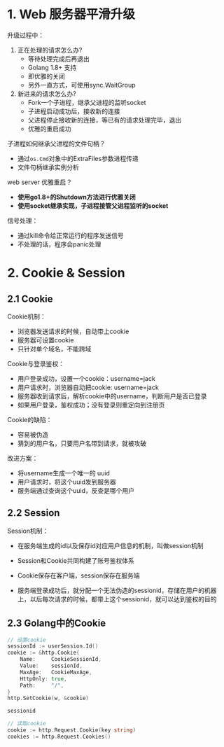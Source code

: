 # 1. Web 服务器平滑升级

升级过程中：

1. 正在处理的请求怎么办?
   - 等待处理完成后再退出
   - Golang 1.8+ 支持
   - 即优雅的关闭
   - 另外一直方式，可使用sync.WaitGroup
2. 新进来的请求怎么办?
   - Fork一个子进程，继承父进程的监听socket
   - 子进程启动成功后，接收新的连接
   - 父进程停止接收新的连接，等已有的请求处理完毕，退出
   - 优雅的重启成功

子进程如何继承父进程的文件句柄？

- 通过`os.Cmd`对象中的ExtraFiles参数进程传递
- 文件句柄继承实例分析

web server 优雅重启？

- **使用go1.8+的Shutdown方法进行优雅关闭**
- **使用socket继承实现，子进程接管父进程监听的socket**

信号处理：

- 通过kill命令给正常运行的程序发送信号
- 不处理的话，程序会panic处理





# 2. Cookie & Session

## 2.1 Cookie

Cookie机制：

- 浏览器发送请求的时候，自动带上cookie
- 服务器可设置cookie
- 只针对单个域名，不能跨域

Cookie与登录鉴权：

- 用户登录成功，设置一个cookie：username=jack
- 用户请求时，浏览器自动把cookie: username=jack
- 服务器收到请求后，解析cookie中的username，判断用户是否已登录
- 如果用户登录，鉴权成功；没有登录则重定向到注册页

Cookie的缺陷：

- 容易被伪造
- 猜到的用户名，只要用户名带到请求，就被攻破

改进方案：

- 将username生成一个唯一的 uuid
- 用户请求时，将这个uuid发到服务器
- 服务端通过查询这个uuid，反查是哪个用户

## 2.2 Session

Session机制：

- 在服务端生成的id以及保存id对应用户信息的机制，叫做session机制
- Session和Cookie共同构建了账号鉴权体系
- Cookie保存在客户端，session保存在服务端

- 服务端登录成功后，就分配一个无法伪造的sessionid，存储在用户的机器上，以后每次请求的时候，都带上这个sessionid，就可以达到鉴权的目的

## 2.3 Golang中的Cookie

```go
// 设置cookie
sessionId := userSession.Id()
cookie := &http.Cookie{
	Name:     CookieSessionId,
	Value:    sessionId,
	MaxAge:   CookieMaxAge,		
    HttpOnly: true,
	Path:     "/",
}
http.SetCookie(w, &cookie)

sessionid

// 读取cookie
cookie := http.Request.Cookie(key string)
cookies := http.Request.Cookies()


```



